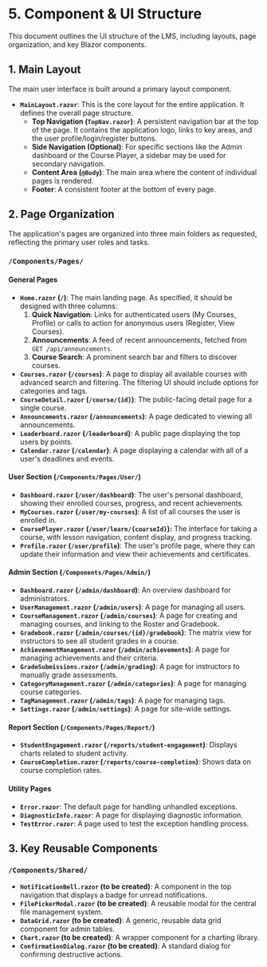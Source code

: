 # 5. Component & UI Structure

This document outlines the UI structure of the LMS, including layouts, page organization, and key Blazor components.

## 1. Main Layout

The main user interface is built around a primary layout component.

-   **`MainLayout.razor`**: This is the core layout for the entire application. It defines the overall page structure.
    -   **Top Navigation (`TopNav.razor`)**: A persistent navigation bar at the top of the page. It contains the application logo, links to key areas, and the user profile/login/register buttons.
    -   **Side Navigation (Optional)**: For specific sections like the Admin dashboard or the Course Player, a sidebar may be used for secondary navigation.
    -   **Content Area (`@Body`)**: The main area where the content of individual pages is rendered.
    -   **Footer**: A consistent footer at the bottom of every page.

## 2. Page Organization

The application's pages are organized into three main folders as requested, reflecting the primary user roles and tasks.

### `/Components/Pages/`

#### General Pages

-   **`Home.razor` (`/`)**: The main landing page. As specified, it should be designed with three columns:
    1.  **Quick Navigation**: Links for authenticated users (My Courses, Profile) or calls to action for anonymous users (Register, View Courses).
    2.  **Announcements**: A feed of recent announcements, fetched from `GET /api/announcements`.
    3.  **Course Search**: A prominent search bar and filters to discover courses.
-   **`Courses.razor` (`/courses`)**: A page to display all available courses with advanced search and filtering. The filtering UI should include options for categories and tags.
-   **`CourseDetail.razor` (`/course/{id}`)**: The public-facing detail page for a single course.
-   **`Announcements.razor` (`/announcements`)**: A page dedicated to viewing all announcements.
-   **`Leaderboard.razor` (`/leaderboard`)**: A public page displaying the top users by points.
-   **`Calendar.razor` (`/calendar`)**: A page displaying a calendar with all of a user's deadlines and events.

#### User Section (`/Components/Pages/User/`)

-   **`Dashboard.razor` (`/user/dashboard`)**: The user's personal dashboard, showing their enrolled courses, progress, and recent achievements.
-   **`MyCourses.razor` (`/user/my-courses`)**: A list of all courses the user is enrolled in.
-   **`CoursePlayer.razor` (`/user/learn/{courseId}`):** The interface for taking a course, with lesson navigation, content display, and progress tracking.
-   **`Profile.razor` (`/user/profile`)**: The user's profile page, where they can update their information and view their achievements and certificates.

#### Admin Section (`/Components/Pages/Admin/`)

-   **`Dashboard.razor` (`/admin/dashboard`)**: An overview dashboard for administrators.
-   **`UserManagement.razor` (`/admin/users`)**: A page for managing all users.
-   **`CourseManagement.razor` (`/admin/courses`)**: A page for creating and managing courses, and linking to the Roster and Gradebook.
-   **`Gradebook.razor` (`/admin/courses/{id}/gradebook`)**: The matrix view for instructors to see all student grades in a course.
-   **`AchievementManagement.razor` (`/admin/achievements`)**: A page for managing achievements and their criteria.
-   **`GradeSubmissions.razor` (`/admin/grading`)**: A page for instructors to manually grade assessments.
-   **`CategoryManagement.razor` (`/admin/categories`)**: A page for managing course categories.
-   **`TagManagement.razor` (`/admin/tags`)**: A page for managing tags.
-   **`Settings.razor` (`/admin/settings`)**: A page for site-wide settings.

#### Report Section (`/Components/Pages/Report/`)

-   **`StudentEngagement.razor` (`/reports/student-engagement`)**: Displays charts related to student activity.
-   **`CourseCompletion.razor` (`/reports/course-completion`)**: Shows data on course completion rates.

#### Utility Pages

-   **`Error.razor`**: The default page for handling unhandled exceptions.
-   **`DiagnosticInfo.razor`**: A page for displaying diagnostic information.
-   **`TestError.razor`**: A page used to test the exception handling process.

## 3. Key Reusable Components

### `/Components/Shared/`

-   **`NotificationBell.razor` (to be created)**: A component in the top navigation that displays a badge for unread notifications.
-   **`FilePickerModal.razor` (to be created)**: A reusable modal for the central file management system.
-   **`DataGrid.razor` (to be created)**: A generic, reusable data grid component for admin tables.
-   **`Chart.razor` (to be created)**: A wrapper component for a charting library.
-   **`ConfirmationDialog.razor` (to be created)**: A standard dialog for confirming destructive actions.
